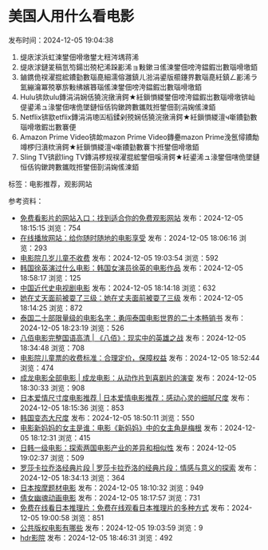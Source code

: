 # 美国人用什么看电影

发布时间：2024-12-05 19:04:38

1. 缇庡浗浜虹湅鐢佃嗗墽鐢ㄤ粈涔堣蒋浠
2. 缇庡浗鏈夎稿氫笉鍚岀殑杞浠跺彲浠ョ敤鏉ヨ傜湅鐢佃嗙洿鎾鍜岀數瑙嗗墽銆
3. 鏀鎸佹祦濯掍綋鐨勭數瑙嗭細濡傛灉鎮ㄦ湁涓鍙版櫤鑳界數瑙嗭紝鎮ㄥ彲浠ラ氳繃瀹冪殑搴旂敤绋嬪簭瑙傜湅鐢佃嗙洿鎾鍜岀數瑙嗗墽銆
4. Hulu锛欻ulu鏄涓涓娴佸獟浣撴湇鍔★紝鎻愪緵鐢佃嗙洿鎾鍜岀數瑙嗗墽锛屾偍鍙浠ュ湪鐢佃嗐佹墜鏈恒佸钩鏉跨數鑴戝拰鐢佃剳涓婅傜湅銆
5. Netflix锛歂etflix鏄涓涓璁㈤槄鍒剁殑娴佸獟浣撴湇鍔★紝鎻愪緵澶ч噺鐨勭數瑙嗗墽鍜岀數褰便
6. Amazon Prime Video锛欰mazon Prime Video鏄疉mazon Prime浼氬憳鐨勪竴椤归濆栨湇鍔★紝鎻愪緵澶ч噺鐨勭數褰卞拰鐢佃嗗墽銆
7. Sling TV锛歋ling TV鏄涓椤规祦濯掍綋鐢佃嗘湇鍔★紝鍙浠ュ湪鐢佃嗐佹墜鏈恒佸钩鏉跨數鑴戝拰鐢佃剳涓婅傜湅銆

标签：电影推荐，观影网站

参考资料：  
- [免费看影片的网站入口：找到适合你的免费观影网站](//home.miogiornale.com) 发布：2024-12-05 18:15:15 浏览：754  
- [在线播放网站：给你随时随地的电影享受](//compound.miogiornale.com) 发布：2024-12-05 18:06:16 浏览：293  
- [电影院几岁儿童不收费](//spoon.miogiornale.com) 发布：2024-12-05 19:03:54 浏览：592  
- [韩国徐英演过什么电影：韩国女演员徐英的电影作品](//circulation.miogiornale.com) 发布：2024-12-05 18:58:17 浏览：125  
- [中国近代史电视剧电影](//reunite.miogiornale.com) 发布：2024-12-05 18:14:18 浏览：632  
- [她在丈天面前被耍了三级：她在丈夫面前被耍了三级](//vomit.miogiornale.com) 发布：2024-12-05 18:14:25 浏览：872  
- [泰国二十部限量级的电影名字：勇闯泰国电影世界的二十本畅销书](//rediscover.miogiornale.com) 发布：2024-12-05 18:23:19 浏览：526  
- [八佰电影完整国语高清 | 《八佰》：现实中的英雄之战](//saucer.miogiornale.com) 发布：2024-12-05 18:34:48 浏览：708  
- [电影院儿童票的收费标准：合理定价，保障权益](//splendor.miogiornale.com) 发布：2024-12-05 18:52:44 浏览：474  
- [成龙电影全部电影 | 成龙电影：从动作片到喜剧片的演变](//bloated.miogiornale.com) 发布：2024-12-05 18:30:33 浏览：908  
- [日本爱情尺寸度电影推荐 | 日本爱情电影推荐：感动心灵的细腻尺度](//toasted.miogiornale.com) 发布：2024-12-05 18:15:36 浏览：853  
- [韩国变态大尺度](//fray.miogiornale.com) 发布：2024-12-05 18:50:11 浏览：550  
- [电影新妈妈的女主是谁：电影《新妈妈》中的女主角是梅根](//valued.miogiornale.com) 发布：2024-12-05 18:12:31 浏览：415  
- [日韩一级电影：探索两国电影产业的差异和相似性](//gurney.miogiornale.com) 发布：2024-12-05 19:02:37 浏览：509  
- [罗莎卡拉乔洛经典片段 | 罗莎卡拉乔洛的经典片段：情感与意义的探索](//swine.miogiornale.com) 发布：2024-12-05 18:34:13 浏览：364  
- [日本按摩题材电影](//archetypal.miogiornale.com) 发布：2024-12-05 18:10:32 浏览：949  
- [倩女幽魂动画电影](//engross.miogiornale.com) 发布：2024-12-05 18:17:57 浏览：731  
- [免费在线看日本推理片：免费在线观看日本推理片的多种方式](//dandelion.miogiornale.com) 发布：2024-12-05 19:00:58 浏览：851  
- [公共版权电影有哪些](//premonition.miogiornale.com) 发布：2024-12-05 19:03:59 浏览：9  
- [hdr影院](//servitude.miogiornale.com) 发布：2024-12-05 18:46:31 浏览：492  